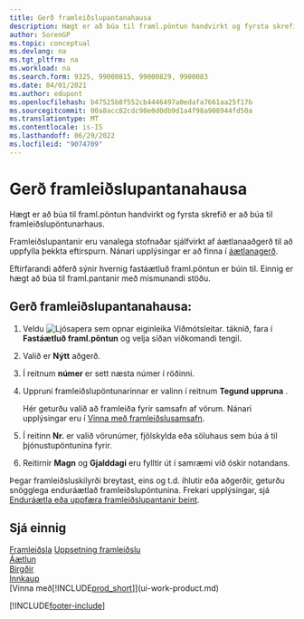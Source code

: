 ```yaml
---
title: Gerð framleiðslupantanahausa
description: Hægt er að búa til framl.pöntun handvirkt og fyrsta skrefið er að búa til framleiðslupöntunarhaus.
author: SorenGP
ms.topic: conceptual
ms.devlang: na
ms.tgt_pltfrm: na
ms.workload: na
ms.search.form: 9325, 99000815, 99000829, 9900083
ms.date: 04/01/2021
ms.author: edupont
ms.openlocfilehash: b47525b8f552cb4446497a0edafa7661aa25f17b
ms.sourcegitcommit: 00a8acc82cdc90e0d0db9d1a4f98a908944fd50a
ms.translationtype: MT
ms.contentlocale: is-IS
ms.lasthandoff: 06/29/2022
ms.locfileid: "9074709"
---
```

# <a name="create-production-order-headers"></a>Gerð framleiðslupantanahausa

Hægt er að búa til framl.pöntun handvirkt og fyrsta skrefið er að búa til framleiðslupöntunarhaus.

Framleiðslupantanir eru vanalega stofnaðar sjálfvirkt af áætlanaaðgerð til að uppfylla þekkta eftirspurn. Nánari upplýsingar er að finna í [áætlanagerð](production-planning.md).  

Eftirfarandi aðferð sýnir hvernig fastáætluð framl.pöntun er búin til. Einnig er hægt að búa til framl.pantanir með mismunandi stöðu.  

## <a name="to-create-a-production-order-header"></a>Gerð framleiðslupantanahausa:

1. Veldu ![Ljósapera sem opnar eiginleika Viðmótsleitar.](media/ui-search/search_small.png "Segðu mér hvað þú vilt gera") táknið, fara í **Fastáætluð framl.pöntun** og velja síðan viðkomandi tengil.  
2. Valið er **Nýtt** aðgerð.  
3. Í reitnum **númer** er sett næsta númer í röðinni.  
4. Uppruni framleiðslupöntunarinnar er valinn í reitnum **Tegund uppruna** .

    Hér geturðu valið að framleiða fyrir samsafn af vörum. Nánari upplýsingar eru í [Vinna með framleiðslusamsafn](production-how-work-family.md).
5. Í reitinn **Nr.** er valið vörunúmer, fjölskylda eða söluhaus sem búa á til þjónustupöntunina fyrir.  
6. Reitirnir **Magn** og **Gjalddagi** eru fylltir út í samræmi við óskir notandans.  

Þegar framleiðsluskilyrði breytast, eins og t.d. íhlutir eða aðgerðir, geturðu snögglega enduráætlað framleiðslupöntunina. Frekari upplýsingar, sjá [Enduráætla eða uppfæra framleiðslupantanir beint](production-how-to-replan-refresh-production-orders.md).  

## <a name="see-also"></a>Sjá einnig

[Framleiðsla](production-manage-manufacturing.md)
[Uppsetning framleiðslu](production-configure-production-processes.md)  
[Áætlun](production-planning.md)  
[Birgðir](inventory-manage-inventory.md)  
[Innkaup](purchasing-manage-purchasing.md)  
[Vinna með[!INCLUDE[prod_short](includes/prod_short.md)]](ui-work-product.md)


[!INCLUDE[footer-include](includes/footer-banner.md)]